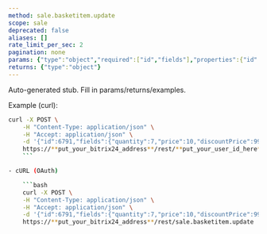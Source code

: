 ```yaml
---
method: sale.basketitem.update
scope: sale
deprecated: false
aliases: []
rate_limit_per_sec: 2
pagination: none
params: {"type":"object","required":["id","fields"],"properties":{"id":{"type":"integer"},"fields":{"type":"object"}}}
returns: {"type":"object"}
---
```


Auto-generated stub. Fill in params/returns/examples.

Example (curl):

```bash
curl -X POST \
    -H "Content-Type: application/json" \
    -H "Accept: application/json" \
    -d '{"id":6791,"fields":{"quantity":7,"price":10,"discountPrice":990}}' \
    https://**put_your_bitrix24_address**/rest/**put_your_user_id_here**/**put_your_webbhook_here**/sale.basketitem.update
    ```

- cURL (OAuth)

    ```bash
    curl -X POST \
    -H "Content-Type: application/json" \
    -H "Accept: application/json" \
    -d '{"id":6791,"fields":{"quantity":7,"price":10,"discountPrice":990},"auth":"**put_access_token_here**"}' \
    https://**put_your_bitrix24_address**/rest/sale.basketitem.update
```
